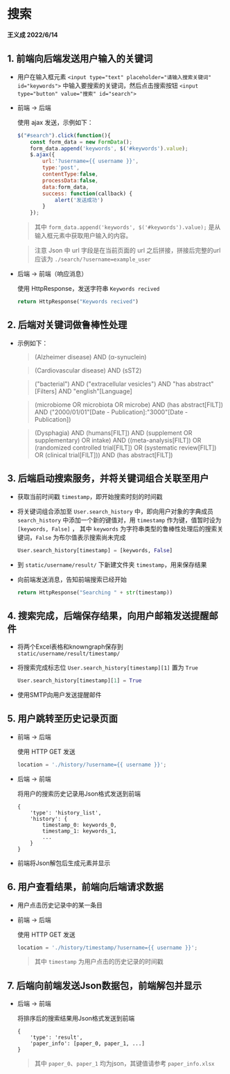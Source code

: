 # 搜索

**王义成 2022/6/14**

## 1. 前端向后端发送用户输入的关键词

* 用户在输入框元素 ```<input type="text" placeholder="请输入搜索关键词" id="keywords">``` 中输入要搜索的关键词，然后点击搜索按钮 ```<input type="button" value="搜索" id="search">```

* 前端 -> 后端

    使用 ajax 发送，示例如下：

    ```javascript
    $("#search").click(function(){
        const form_data = new FormData();
        form_data.append('keywords', $('#keywords').value);
        $.ajax({
            url:'?username={{ username }}',
            type:'post',
            contentType:false,
            processData:false,
            data:form_data,
            success: function(callback) {
                alert('发送成功')
            }
        });
    ```

    > 其中 ```form_data.append('keywords', $('#keywords').value);``` 是从输入框元素中获取用户输入的内容。

    > 注意 Json 中 url 字段是在当前页面的 url 之后拼接，拼接后完整的url应该为 ```./search/?username=example_user```

* 后端 -> 前端（响应消息）
    
    使用 HttpResponse，发送字符串 ```Keywords recived``` 
    
    ```python
    return HttpResponse("Keywords recived")
    ```

## 2. 后端对关键词做鲁棒性处理

* 示例如下：
    > (Alzheimer disease) AND (α-synuclein)

    > (Cardiovascular disease) AND (sST2)

    > ("bacterial") AND ("extracellular vesicles") AND "has abstract"[Filters] AND "english"[Language]

    > (microbiome OR microbiota OR microbe) AND (has abstract[FILT]) AND ("2000/01/01"[Date - Publication]:"3000"[Date - Publication])

    > (Dysphagia) AND (humans[FILT]) AND (supplement OR supplementary) OR intake) AND ((meta-analysis[FILT]) OR (randomized controlled trial[FILT]) OR (systematic review[FILT]) OR (clinical trial[FILT])) AND (has abstract[FILT])

## 3. 后端启动搜索服务，并将关键词组合关联至用户

* 获取当前时间戳 ```timestamp```，即开始搜索时刻的时间戳

* 将关键词组合添加至 ```User.search_history``` 中，即向用户对象的字典成员 ```search_history``` 中添加一个新的键值对，用 ```timestamp``` 作为键，值暂时设为 ```[keywords, False]``` ， 其中 ```keywords``` 为字符串类型的鲁棒性处理后的搜索关键词，```False``` 为布尔值表示搜索尚未完成

    ```python
    User.search_history[timestamp] = [keywords, False]
    ```

* 到 ```static/username/result/``` 下新建文件夹 ```timestamp```，用来保存结果

* 向前端发送消息，告知前端搜索已经开始

    ```python
    return HttpResponse("Searching " + str(timestamp))
    ```

## 4. 搜索完成，后端保存结果，向用户邮箱发送提醒邮件

* 将两个Excel表格和knowngraph保存到 ```static/username/result/timestamp/``` 

* 将搜索完成标志位 ```User.search_history[timestamp][1]``` 置为 ```True```

    ```python
    User.search_history[timestamp][1] = True
    ```

* 使用SMTP向用户发送提醒邮件

## 5. 用户跳转至历史记录页面

* 前端 -> 后端

    使用 HTTP GET 发送

    ```javascript
    location = './history/?username={{ username }}';
    ```

* 后端 -> 前端

    将用户的搜索历史记录用Json格式发送到前端

    ```
    {   
        'type': 'history_list',
        'history': {
            timestamp_0: keywords_0,
            timestamp_1: keywords_1,
            ...
        }
    }
    ```

* 前端将Json解包后生成元素并显示

## 6. 用户查看结果，前端向后端请求数据

* 用户点击历史记录中的某一条目

* 前端 -> 后端
    
    使用 HTTP GET 发送

    ```javascript
    location = './history/timestamp/?username={{ username }}';
    ```

    > 其中 ```timestamp``` 为用户点击的历史记录的时间戳

## 7. 后端向前端发送Json数据包，前端解包并显示

* 后端 -> 前端
    
    将排序后的搜索结果用Json格式发送到前端

    ```
    {   
        'type': 'result',
        'paper_info': [paper_0, paper_1, ...]
    }
    ```

    > 其中 ```paper_0```、```paper_1``` 均为json，其键值请参考 ```paper_info.xlsx```

